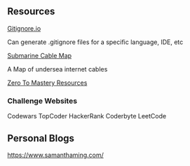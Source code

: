 ## Resources

[Gitignore.io](https://www.toptal.com/developers/gitignore)

Can generate .gitignore files for a specific language, IDE, etc

[Submarine Cable Map](https://www.submarinecablemap.com/)

A Map of undersea internet cables

[Zero To Mastery Resources](https://zerotomastery.io/resources/)

### Challenge Websites

Codewars
TopCoder
HackerRank
Coderbyte
LeetCode

## Personal Blogs

https://www.samanthaming.com/
